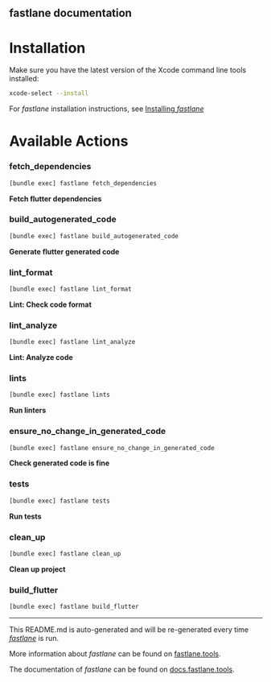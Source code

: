 fastlane documentation
----

# Installation

Make sure you have the latest version of the Xcode command line tools installed:

```sh
xcode-select --install
```

For _fastlane_ installation instructions, see [Installing _fastlane_](https://docs.fastlane.tools/#installing-fastlane)

# Available Actions

### fetch_dependencies

```sh
[bundle exec] fastlane fetch_dependencies
```

**Fetch flutter dependencies**

### build_autogenerated_code

```sh
[bundle exec] fastlane build_autogenerated_code
```

**Generate flutter generated code**

### lint_format

```sh
[bundle exec] fastlane lint_format
```

**Lint: Check code format**

### lint_analyze

```sh
[bundle exec] fastlane lint_analyze
```

**Lint: Analyze code**

### lints

```sh
[bundle exec] fastlane lints
```

**Run linters**

### ensure_no_change_in_generated_code

```sh
[bundle exec] fastlane ensure_no_change_in_generated_code
```

**Check generated code is fine**

### tests

```sh
[bundle exec] fastlane tests
```

**Run tests**

### clean_up

```sh
[bundle exec] fastlane clean_up
```

**Clean up project**

### build_flutter

```sh
[bundle exec] fastlane build_flutter
```



----

This README.md is auto-generated and will be re-generated every time [_fastlane_](https://fastlane.tools) is run.

More information about _fastlane_ can be found on [fastlane.tools](https://fastlane.tools).

The documentation of _fastlane_ can be found on [docs.fastlane.tools](https://docs.fastlane.tools).

